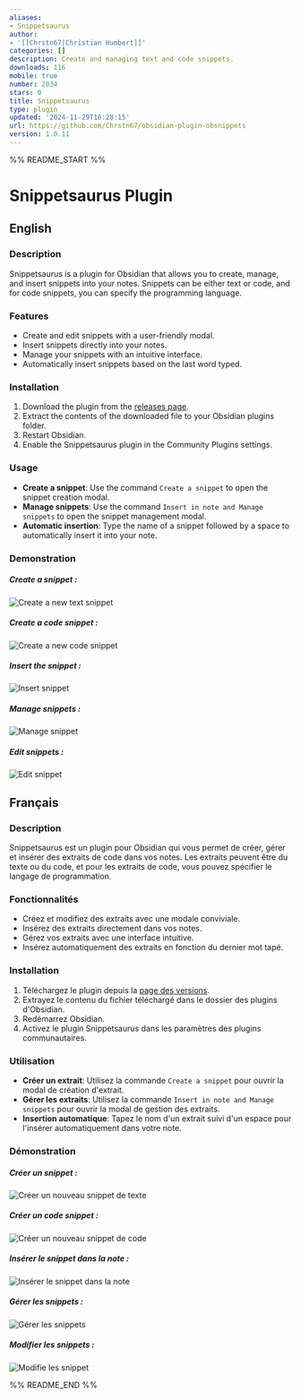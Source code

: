 ```yaml
---
aliases:
- Snippetsaurus
author:
- '[[Chrstn67|Christian Humbert]]'
categories: []
description: Create and managing text and code snippets.
downloads: 116
mobile: true
number: 2034
stars: 0
title: Snippetsaurus
type: plugin
updated: '2024-11-29T16:28:15'
url: https://github.com/Chrstn67/obsidian-plugin-obsnippets
version: 1.0.11
---
```


%% README_START %%

# Snippetsaurus Plugin

## English

### Description

Snippetsaurus is a plugin for Obsidian that allows you to create, manage, and insert snippets into your notes. Snippets can be either text or code, and for code snippets, you can specify the programming language.

### Features

- Create and edit snippets with a user-friendly modal.
- Insert snippets directly into your notes.
- Manage your snippets with an intuitive interface.
- Automatically insert snippets based on the last word typed.

### Installation

1. Download the plugin from the [releases page](#).
2. Extract the contents of the downloaded file to your Obsidian plugins folder.
3. Restart Obsidian.
4. Enable the Snippetsaurus plugin in the Community Plugins settings.

### Usage

- **Create a snippet**: Use the command `Create a snippet` to open the snippet creation modal.
- **Manage snippets**: Use the command `Insert in note and Manage snippets` to open the snippet management modal.
- **Automatic insertion**: Type the name of a snippet followed by a space to automatically insert it into your note.

### Demonstration

##### Create a snippet :

![Create a new text snippet](https://github.com/Chrstn67/Snippetsaurus/raw/main/images/create-snippet.png)

##### Create a code snippet :

![Create a new code snippet](https://github.com/Chrstn67/Snippetsaurus/raw/main/images/create-code-snippet.png)

##### Insert the snippet :

![Insert snippet](https://github.com/Chrstn67/Snippetsaurus/raw/main/images/insert.png)

##### Manage snippets :

![Manage snippet](https://github.com/Chrstn67/Snippetsaurus/raw/main/images/manage-snippets.png)

##### Edit snippets :

![Edit snippet](https://github.com/Chrstn67/Snippetsaurus/raw/main/images/edit-snippet.png)

<!-- <video controls width="320" height="240">
    <source src="./demo.mp4" type="video/mp4">
</video> -->

## Français

### Description

Snippetsaurus est un plugin pour Obsidian qui vous permet de créer, gérer et insérer des extraits de code dans vos notes. Les extraits peuvent être du texte ou du code, et pour les extraits de code, vous pouvez spécifier le langage de programmation.

### Fonctionnalités

- Créez et modifiez des extraits avec une modale conviviale.
- Insérez des extraits directement dans vos notes.
- Gérez vos extraits avec une interface intuitive.
- Insérez automatiquement des extraits en fonction du dernier mot tapé.

### Installation

1. Téléchargez le plugin depuis la [page des versions](#).
2. Extrayez le contenu du fichier téléchargé dans le dossier des plugins d'Obsidian.
3. Redémarrez Obsidian.
4. Activez le plugin Snippetsaurus dans les paramètres des plugins communautaires.

### Utilisation

- **Créer un extrait**: Utilisez la commande `Create a snippet` pour ouvrir la modal de création d'extrait.
- **Gérer les extraits**: Utilisez la commande `Insert in note and Manage snippets` pour ouvrir la modal de gestion des extraits.
- **Insertion automatique**: Tapez le nom d'un extrait suivi d'un espace pour l'insérer automatiquement dans votre note.

### Démonstration

##### Créer un snippet :

![Créer un nouveau snippet de texte](https://github.com/Chrstn67/Snippetsaurus/raw/main/images/create-snippet.png)

##### Créer un code snippet :

![Créer un nouveau snippet de code](https://github.com/Chrstn67/Snippetsaurus/raw/main/images/create-code-snippet.png)

##### Insérer le snippet dans la note :

![Insérer le snippet dans la note](https://github.com/Chrstn67/Snippetsaurus/raw/main/images/insert.png)

##### Gérer les snippets :

![Gérer les snippets](https://github.com/Chrstn67/Snippetsaurus/raw/main/images/manage-snippets.png)

##### Modifier les snippets :

![Modifie les snippet](https://github.com/Chrstn67/Snippetsaurus/raw/main/images/edit-snippet.png)

<!-- <video controls width="320" height="240">
    <source src="https://github.com/Chrstn67/Snippetsaurus/raw/main/demo.mp4" type="video/mp4">
</video> -->


%% README_END %%
